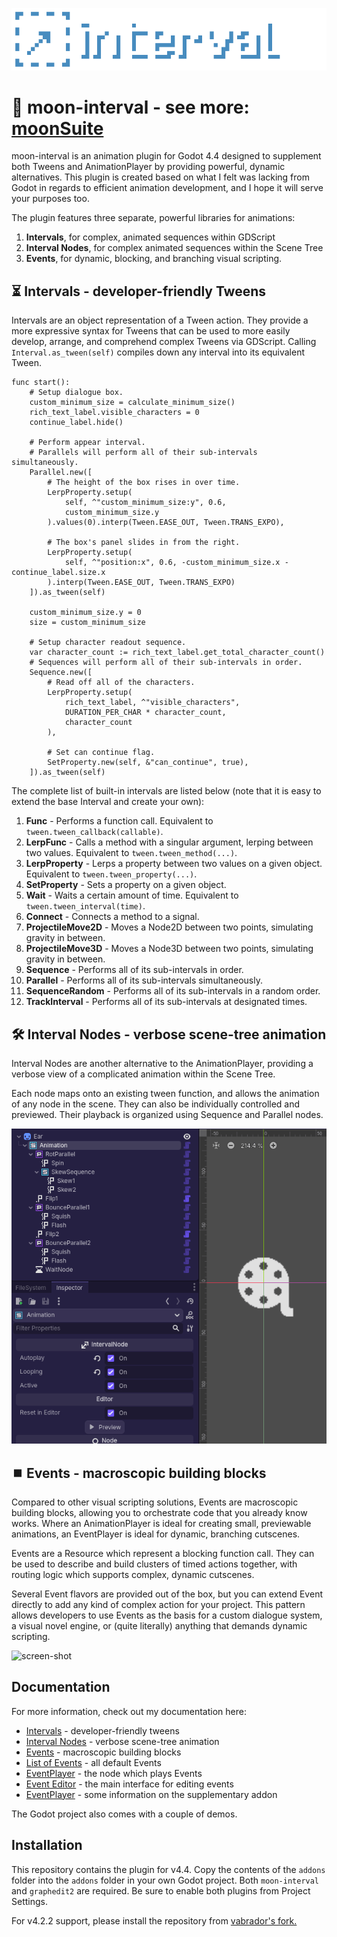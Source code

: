 ![screen-shot](https://github.com/dog-on-moon/moon-interval/blob/main/readme/banner.png)

# 🌙 moon-interval - see more: [moonSuite](https://dog-game.xyz/tools/)

moon-interval is an animation plugin for Godot 4.4 designed to supplement both Tweens and AnimationPlayer by providing powerful, dynamic alternatives.
This plugin is created based on what I felt was lacking from Godot in regards to efficient animation development, and I hope it will serve your purposes too.

The plugin features three separate, powerful libraries for animations:
1. **Intervals**, for complex, animated sequences within GDScript
2. **Interval Nodes**, for  complex animated sequences within the Scene Tree
3. **Events**, for dynamic, blocking, and branching visual scripting.

## ⏳ Intervals - developer-friendly Tweens

Intervals are an object representation of a Tween action. They provide a more expressive syntax for Tweens that can be used to more easily develop, arrange, and comprehend complex Tweens via GDScript.
Calling `Interval.as_tween(self)` compiles down any interval into its equivalent Tween.

```gdscript
func start():
	# Setup dialogue box.
	custom_minimum_size = calculate_minimum_size()
	rich_text_label.visible_characters = 0
	continue_label.hide()
	
	# Perform appear interval.
	# Parallels will perform all of their sub-intervals simultaneously.
	Parallel.new([
		# The height of the box rises in over time.
		LerpProperty.setup(
			self, ^"custom_minimum_size:y", 0.6,
			custom_minimum_size.y
		).values(0).interp(Tween.EASE_OUT, Tween.TRANS_EXPO),
		
		# The box's panel slides in from the right.
		LerpProperty.setup(
			self, ^"position:x", 0.6, -custom_minimum_size.x - continue_label.size.x
		).interp(Tween.EASE_OUT, Tween.TRANS_EXPO)
	]).as_tween(self)
	
	custom_minimum_size.y = 0
	size = custom_minimum_size
	
	# Setup character readout sequence.
	var character_count := rich_text_label.get_total_character_count()
	# Sequences will perform all of their sub-intervals in order.
	Sequence.new([
		# Read off all of the characters.
		LerpProperty.setup(
			rich_text_label, ^"visible_characters",
			DURATION_PER_CHAR * character_count,
			character_count
		),
		
		# Set can continue flag.
		SetProperty.new(self, &"can_continue", true),
	]).as_tween(self)
```

The complete list of built-in intervals are listed below (note that it is easy to extend the base Interval and create your own):
1. **Func** - Performs a function call. Equivalent to `tween.tween_callback(callable)`.
2. **LerpFunc** - Calls a method with a singular argument, lerping between two values. Equivalent to `tween.tween_method(...)`.
3. **LerpProperty** - Lerps a property between two values on a given object. Equivalent to `tween.tween_property(...)`.
4. **SetProperty** - Sets a property on a given object.
5. **Wait** - Waits a certain amount of time. Equivalent to `tween.tween_interval(time)`.
6. **Connect** - Connects a method to a signal.
7. **ProjectileMove2D** - Moves a Node2D between two points, simulating gravity in between.
8. **ProjectileMove3D** - Moves a Node3D between two points, simulating gravity in between.
9. **Sequence** - Performs all of its sub-intervals in order.
10. **Parallel** - Performs all of its sub-intervals simultaneously.
11. **SequenceRandom** - Performs all of its sub-intervals in a random order.
12. **TrackInterval** - Performs all of its sub-intervals at designated times.

## 🛠️ Interval Nodes - verbose scene-tree animation

Interval Nodes are another alternative to the AnimationPlayer, providing a verbose view of a complicated animation within the Scene Tree.

Each node maps onto an existing tween function, and allows the animation of any node in the scene.
They can also be individually controlled and previewed. Their playback is organized using Sequence and Parallel nodes.

![video](https://github.com/dog-on-moon/moon-interval/blob/main/docs/images/nodes.gif)

## ⏹️ Events - macroscopic building blocks

Compared to other visual scripting solutions, Events are macroscopic building blocks, allowing you to orchestrate code that you already know works. Where an AnimationPlayer is ideal for creating small, previewable animations, an EventPlayer is ideal for dynamic, branching cutscenes.

Events are a Resource which represent a blocking function call. They can be used to describe and build clusters of timed actions together, with routing logic which supports complex, dynamic cutscenes.

Several Event flavors are provided out of the box, but you can extend Event directly to add any kind of complex action for your project. This pattern allows developers to use Events as the basis for a custom dialogue system, a visual novel engine, or (quite literally) anything that demands dynamic scripting.

![screen-shot](https://github.com/dog-on-moon/moon-interval/blob/main/readme/pic01.png)

## Documentation

For more information, check out my documentation here:
- [Intervals](https://github.com/dog-on-moon/moon-interval/tree/main/docs/intervals.md) - developer-friendly tweens
- [Interval Nodes](https://github.com/dog-on-moon/moon-interval/tree/main/docs/interval_nodes.md) - verbose scene-tree animation
- [Events](https://github.com/dog-on-moon/moon-interval/tree/main/docs/events.md) - macroscopic building blocks
- [List of Events](https://github.com/dog-on-moon/moon-interval/tree/main/docs/event_list.md) - all default Events
- [EventPlayer](https://github.com/dog-on-moon/moon-interval/tree/main/docs/event_player.md) - the node which plays Events
- [Event Editor](https://github.com/dog-on-moon/moon-interval/tree/main/docs/event_editor.md) - the main interface for editing events
- [EventPlayer](https://github.com/dog-on-moon/moon-interval/tree/main/docs/graph_edit_2.md) - some information on the supplementary addon


The Godot project also comes with a couple of demos.

## Installation

This repository contains the plugin for v4.4. Copy the contents of the `addons` folder into the `addons` folder in your own Godot project. Both `moon-interval` and `graphedit2` are required. Be sure to enable both plugins from Project Settings.

For v4.2.2 support, please install the repository from [vabrador's fork.](https://github.com/vabrador/moon-interval/tree/backport-4.2)
